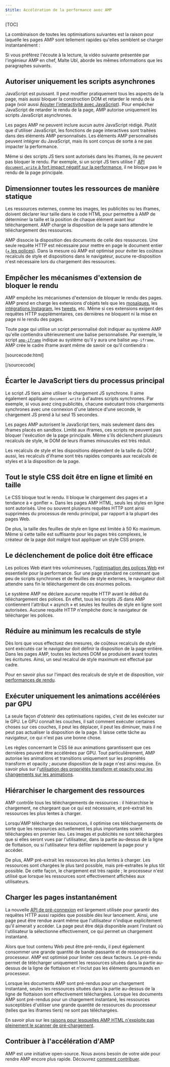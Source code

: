 ```yaml
---
$title: Accélération de la performance avec AMP
---
```

[TOC]

La combinaison de toutes les optimisations suivantes est la raison pour laquelle les pages AMP sont tellement rapides qu'elles semblent se charger instantanément :

Si vous préférez l'écoute à la lecture, la vidéo suivante présentée par l'ingénieur AMP en chef, Malte Ubl, aborde les mêmes informations que les paragraphes suivants.

<amp-youtube
    data-videoid="9Cfxm7cikMY"
    layout="responsive"
    width="480" height="270">
</amp-youtube>

## Autoriser uniquement les scripts asynchrones

JavaScript est puissant.
Il peut modifier pratiquement tous les aspects de la page,
mais aussi bloquer la construction DOM et retarder le rendu de la page
(voir aussi [Ajouter l'interactivité avec JavaScript](https://developers.google.com/web/fundamentals/performance/critical-rendering-path/adding-interactivity-with-javascript)).
Pour empêcher JavaScript de retarder le rendu de la page,
AMP autorise uniquement les scripts JavaScript asynchrones.

Les pages AMP ne peuvent inclure aucun autre JavaScript rédigé.
Plutôt que d'utiliser JavaScript,
les fonctions de page interactives sont traitées dans des éléments AMP personnalisés.
Les éléments AMP personnalisés peuvent intégrer du JavaScript,
mais ils sont conçus de sorte à ne pas impacter la performance.

Même si des scripts JS tiers sont autorisés dans les iframes,
ils ne peuvent pas bloquer le rendu.
Par exemple, si un script JS tiers utilise l'
[API `document.write` à fort impact négatif sur la performance](http://www.stevesouders.com/blog/2012/04/10/dont-docwrite-scripts/),
il ne bloque pas le rendu de la page principale.

## Dimensionner toutes les ressources de manière statique

Les ressources externes, comme les images, les publicités ou les iframes, doivent déclarer leur taille dans le code HTML
pour permettre à AMP de déterminer la taille et la position de chaque élément avant leur téléchargement.
AMP charge la disposition de la page sans attendre le téléchargement des ressources.

AMP dissocie la disposition des documents de celle des ressources.
Une seule requête HTTP est nécessaire pour mettre en page le document entier
([+ les polices](#font-triggering-must-be-efficient)).
Dans la mesure où AMP est optimisé pour éviter les coûteux recalculs de style et dispositions dans le navigateur,
aucune re-disposition n'est nécessaire lors du chargement des ressources.

## Empêcher les mécanismes d'extension de bloquer le rendu

AMP empêche les mécanismes d'extension de bloquer le rendu des pages.
AMP prend en charge les extensions d'objets tels que les
[mosaïques](/docs/reference/extended/amp-lightbox.html), les
[intégrations Instagram](/docs/reference/extended/amp-instagram.html), les
[tweets](/docs/reference/extended/amp-twitter.html), etc.
Même si ces extensions exigent des requêtes HTTP supplémentaires,
ces dernières ne bloquent ni la mise en page ni le rendu des pages.

Toute page qui utilise un script personnalisé doit indiquer au système AMP
qu'elle contiendra ultérieurement une balise personnalisée.
Par exemple, le script [`amp-iframe`](/docs/reference/extended/amp-iframe.html)
indique au système qu'il y aura une balise `amp-iframe`.
AMP crée le cadre iframe avant même de savoir ce qu'il contiendra :

[sourcecode:html]
<script async custom-element="amp-iframe" src="https://cdn.ampproject.org/v0/amp-youtube-0.1.js"></script>
[/sourcecode]

## Écarter le JavaScript tiers du processus principal

Le script JS tiers aime utiliser le chargement JS synchrone.
Il aime également appliquer `document.write` à d'autres scripts synchrones.
Par exemple, si vous avez cinq publicités, chacune exécutant
trois chargements synchrones avec une connexion
d'une latence d'une seconde, le chargement JS prend à lui seul 15 secondes.

Les pages AMP autorisent le JavaScript tiers, mais seulement dans des iframes placés en sandbox.
Limité aux iframes, ces scripts ne peuvent pas bloquer l'exécution de la page principale.
Même s'ils déclenchent plusieurs recalculs de style,
le DOM de leurs iframes minuscules est très réduit.

Les recalculs de style et les dispositions dépendent de la taille du DOM ;
aussi, les recalculs d'iframe sont très rapides
comparés aux recalculs de styles et à la disposition de la page.

## Tout le style CSS doit être en ligne et limité en taille

Le CSS bloque tout le rendu. Il bloque le chargement des pages et a tendance à « gonfler ».
Dans les pages AMP HTML, seuls les styles en ligne sont autorisés.
Une ou souvent plusieurs requêtes HTTP sont ainsi supprimées du processus de rendu principal,
par rapport à la plupart des pages Web.

De plus, la taille des feuilles de style en ligne est limitée à 50 Ko maximum.
Même si cette taille est suffisante pour les pages très complexes,
le créateur de la page doit malgré tout appliquer un style CSS propre.

## Le déclenchement de police doit être efficace

Les polices Web étant très volumineuses,
l'[optimisation des polices Web](https://developers.google.com/web/fundamentals/performance/optimizing-content-efficiency/webfont-optimization)
est essentielle pour la performance.
Sur une page standard ne contenant que peu de scripts synchrones et de feuilles de style externes,
le navigateur doit attendre sans fin le téléchargement de ces énormes polices.

Le système AMP ne déclare aucune requête HTTP avant le début du téléchargement des polices.
En effet, tous les scripts JS dans AMP contiennent l'attribut « asynch »
et seules les feuilles de style en ligne sont autorisées.
Aucune requête HTTP n'empêche donc le navigateur de télécharger les polices.

## Réduire au minimum les recalculs de style

Dès lors que vous effectuez des mesures, de coûteux recalculs de style sont exécutés
car le navigateur doit définir la disposition de la page entière.
Dans les pages AMP, toutes les lectures DOM se produisent avant toutes les écritures.
Ainsi, un seul recalcul de style maximum est effectué par cadre.

Pour en savoir plus sur l'impact des recalculs de style et de disposition, voir
[performances de rendu](https://developers.google.com/web/fundamentals/performance/rendering/).

## Exécuter uniquement les animations accélérées par GPU

La seule façon d'obtenir des optimisations rapides, c'est de les exécuter sur le GPU.
Le GPU connaît les couches, il sait comment exécuter certaines choses sur ces couches,
il peut les déplacer, il peut les diminuer, mais il ne peut pas actualiser
la disposition de la page. Il laisse cette tâche au navigateur, ce qui n'est pas une bonne chose.

Les règles concernant le CSS lié aux animations garantissent que ces dernières peuvent être accélérées par GPU.
Tout particulièrement, AMP autorise les animations et transitions uniquement sur les propriétés transform et opacity
 ; aucune disposition de la page n'est ainsi requise.
En savoir plus sur
l'[utilisation des propriétés transform et opacity pour les changements sur les animations](https://developers.google.com/web/fundamentals/performance/rendering/stick-to-compositor-only-properties-and-manage-layer-count).

## Hiérarchiser le chargement des ressources

AMP contrôle tous les téléchargements de ressources : il hiérarchise
le chargement, ne chargeant que ce qui est nécessaire, et pré-extrait les ressources les plus lentes à charger.

Lorsqu'AMP télécharge des ressources, il optimise ces téléchargements
de sorte que les ressources actuellement les plus importantes soient téléchargées en premier lieu.
Les images et publicités ne sont téléchargées que si elles seront vues par l'utilisateur,
dans la partie au-dessus de la ligne de flottaison, ou si l'utilisateur fera défiler rapidement la page pour y accéder.

De plus, AMP pré-extrait les ressources les plus lentes à charger.
Les ressources sont chargées le plus tard possible, mais pré-extraites le plus tôt possible.
De cette façon, le chargement est très rapide ; le processeur
n'est utilisé que lorsque les ressources sont effectivement affichées aux utilisateurs.

## Charger les pages instantanément

La nouvelle [API de pré-connexion](http://www.w3.org/TR/resource-hints/#dfn-preconnect)
est largement utilisée pour garantir des requêtes HTTP aussi rapides que possible dès leur lancement.
Ainsi,
une page peut être rendue avant même que l'utilisateur n'indique explicitement qu'il aimerait y accéder.
La page peut être déjà disponible avant l'instant où l'utilisateur la sélectionne effectivement,
ce qui permet un chargement instantané.

Alors que tout contenu Web peut être pré-rendu,
il peut également consommer une grande quantité de bande passante et de ressources du processeur. AMP est optimisé pour limiter ces deux facteurs. Le pré-rendu permet de télécharger uniquement les ressources situées
dans la partie au-dessus de la ligne de flottaison et n'inclut pas les éléments gourmands en processeur.

Lorsque les documents AMP sont pré-rendus pour un chargement instantané,
seules les ressources situées dans la partie au-dessus de la ligne de flottaison sont effectivement téléchargées.
Lorsque les documents AMP sont pré-rendus pour un chargement instantané,
les ressources susceptibles d'utiliser une grande quantité de ressources du processeur (telles que les iframes tiers) ne sont pas téléchargées.

En savoir plus sur
les [raisons pour lesquelles AMP HTML n'exploite pas pleinement le scanner de pré-chargement](https://medium.com/@cramforce/why-amp-html-does-not-take-full-advantage-of-the-preload-scanner-7e7f788aa94e).

## Contribuer à l'accélération d'AMP
AMP est une initiative open-source.
Nous avons besoin de votre aide pour rendre AMP encore plus rapide.
Découvrez [comment contribuer](/docs/support/contribute.html).
